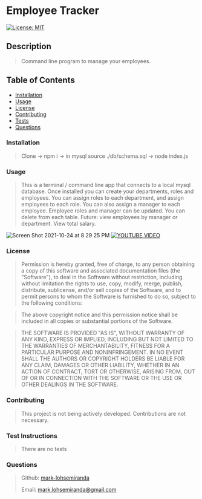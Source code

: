 

# Employee Tracker

[![License: MIT](https://img.shields.io/badge/License-MIT-yellow.svg)](https://opensource.org/licenses/MIT)

## Description

>
> Command line program to manage your employees.
>

## Table of Contents
* [Installation](#installation)
* [Usage](#usage)
* [License](#license)
* [Contributing](#contributing)
* [Tests](#tests)
* [Questions](#questions)

### Installation

>
> Clone -> npm i -> in mysql source ./db/schema.sql -> node index.js
>

### Usage


> This is a terminal / command line app that connects to a local mysql database. Once installed you can create your departments, roles and employees. You can assign roles to each department, and assign employees to each role. You can also assign a manager to each employee. Employee roles and manager can be updated. You can delete from each table. 
> Future: view employees by manager or department. View total salary.

![Screen Shot 2021-10-24 at 8 29 25 PM](https://user-images.githubusercontent.com/83737312/138630742-364ae1eb-9121-422d-a963-ea77c6504488.png)
[![YOUTUBE VIDEO](https://www.youtube.com/watch?v=6zqvmnl5_dU/0.jpg)](https://www.youtube.com/watch?v=6zqvmnl5_dU)
### License


>Permission is hereby granted, free of charge, to any person obtaining a copy of this software and associated documentation files (the "Software"), to deal in the Software without restriction, including without limitation the rights to use, copy, modify, merge, publish, distribute, sublicense, and/or sell copies of the Software, and to permit persons to whom the Software is furnished to do so, subject to the following conditions:

>The above copyright notice and this permission notice shall be included in all copies or substantial portions of the Software.

>THE SOFTWARE IS PROVIDED "AS IS", WITHOUT WARRANTY OF ANY KIND, EXPRESS OR IMPLIED, INCLUDING BUT NOT LIMITED TO THE WARRANTIES OF MERCHANTABILITY, FITNESS FOR A PARTICULAR PURPOSE AND NONINFRINGEMENT. IN NO EVENT SHALL THE AUTHORS OR COPYRIGHT HOLDERS BE LIABLE FOR ANY CLAIM, DAMAGES OR OTHER LIABILITY, WHETHER IN AN ACTION OF CONTRACT, TORT OR OTHERWISE, ARISING FROM, OUT OF OR IN CONNECTION WITH THE SOFTWARE OR THE USE OR OTHER DEALINGS IN THE SOFTWARE.


### Contributing

>
> This project is not being actively developed. Contributions are not necessary.
>

### Test Instructions

>
> There are no tests
>

### Questions

>
>Github: [mark-lohsemiranda](https://www.github.com/mark-lohsemiranda)
>
>Email: [mark.lohsemiranda@gmail.com](mailto:mark.lohsemiranda@gmail.com)
>

